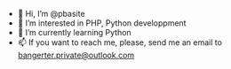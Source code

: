 - 👋 Hi, I’m @pbasite
- 👀 I’m interested in PHP, Python developpment
- 🌱 I’m currently learning Python
- 📫 If you want to reach me, please, send me an email to bangerter.private@outlook.com

<!---
pbasite/pbasite is a ✨ special ✨ repository because its `README.md` (this file) appears on your GitHub profile.
You can click the Preview link to take a look at your changes.
--->
